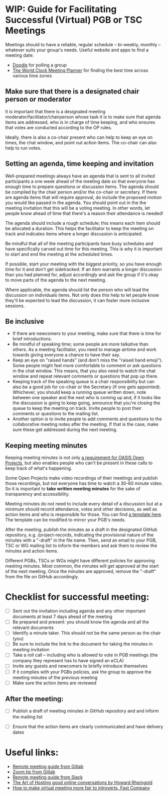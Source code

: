 # WIP: Guide for Facilitating Successful (Virtual) PGB or TSC Meetings

Meetings should to have a reliable, regular schedule – bi-weekly, monthly – whatever suits your group's needs. Useful website and apps to find a meeting date:
- [Doodle](https://doodle.com/) for polling a group
- [The World Clock Meeting Planner](https://www.timeanddate.com/worldclock/meetingtime.html) for finding the best time across various time zones

<!-- ## Tools
- Zoom
- Teams
- Webex
- Google Meet
- Slack
## do we want this in here or not? -->

## Make sure that there is a designated chair person or moderator
It is important that there is a designated meeting moderator/facilitator/chairperson whose task it is to make sure that agenda items are addressed, who is in charge of time keeping, and who ensures that votes are conducted according to the OP rules.

Ideally, there is also a co-chair present who can help to keep an eye on times, the chat window, and point out action items. The co-chair can also help to run votes.

## Setting an agenda, time keeping and invitation
Well-prepared meetings always have an agenda that is sent to all invited participants a one week ahead of the meeting date so that everyone has enough time to prepare questions or discussion items. The agenda should be compiled by the chair person and/or the co-chair or secretary. If there are agenda items that will require approval, do include the proposed motion you would like passed in the agenda. You should point out in the the meeting invitation that this will be a voting meeting. In other words, let people know ahead of time that there's a reason their attendance is needed!

The agenda should include a rough schedule; this means each item should be allocated a duration. This helps the facilitator to keep the meeting on track and indicates items where a longer discussion is anticipated.

Be mindful that all of the meeting participants have busy schedules and have specifically carved out time for this meeting. This is why it is important to start and end the meeting at the scheduled times.

If possible, start your meeting with the biggest priority, so you have enough time for it and don't get sidetracked. If an item warrants a longer discussion than you had planned for, adjust accordingly and ask the group if it's okay to move parts of the agenda to the next meeting.

Where applicable, the agenda should list the person who will lead the discussion on individuals items. Not only does this help to let people know they'll be expected to lead the discussion, it can foster more inclusive sessions.


## Be inclusive
* If there are newcomers to your meeting, make sure that there is time for brief introductions.
* Be mindful of speaking time; some people are more talkative than others. As a meeting facilitator, you need to manage airtime and work towards giving everyone a chance to have their say.
* Keep an eye on "raised hands" (and don't miss the "raised hand emoji"). Some people might feel more comfortable to comment or ask questions in the chat window. This means, that you also need to watch the chat window and repeat relevant comments or questions that pop up there.
* Keeping track of the speaking queue is a chair responsibility but can also be a good job for co-chair or the Secretary (if one gets appointed). Whichever, you should keep a running queue written down, note between one speaker and the next who is coming up and, if it looks like the discussion is going to keep going, announce that you're closing the queue to keep the meeting on track. Invite people to post their comments or questions to the mailing list.
* Another option is to invite people to add comments and questions to the collaborative meeting notes after the meeting. If that is the case, make sure these get addressed during the next meeting.

## Keeping meeting minutes
Keeping meeting minutes is not only [a requirement for OASIS Open Projects](https://www.oasis-open.org/policies-guidelines/open-projects-process/#visibility-archival-permanence), but also enables people who can't be present in these calls to keep track of what's happening.

Some Open Projects make video recordings of their meetings and publish those recordings, but not everyone has time to watch a 30-60 minute video. So it is important to **take written meeting minutes** for the sake of transparency and accessibility.

Meeting minutes do not need to include every detail of a discussion but at a minimum should record attendance, votes and other decisions, as well as action items and who is responsible for those. You can find [a template here](../templates/meeting-minutes-template.md). The template can be modified to mirror your PGB's needs.

After the meeting, publish the minutes as a draft in the designated GitHub repository, e.g. /project-records, indicating the provisional nature of the minutes with a "-draft" in the file name. Then, send an email to your PGB, TSC or WG mailing list to inform the members and ask them to review the minutes and action items.

Different PGBs, TSCs or WGs might have different policies for approving meeting minutes. Most common, the minutes will get approved at the start of the next meeting. Once the minutes are approved, remove the "-draft" from the file on GitHub accordingly.


# Checklist for successful meeting:
- [ ] Sent out the invitation including agenda and any other important documents at least 7 days ahead of the meeting
- [ ] Be prepared and present: you should know the agenda and all the relevant documents
- [ ] Identify a minute taker. This should not be the same person as the chair (you)
- [ ] Be sure to include the link to the document for taking the minutes in meeting invitation
- [ ] Take a roll call – including who is allowed to vote in PGB meetings (the company they represent has to have signed an eCLA)
- [ ] Invite any guests and newcomers to briefly introduce themselves
- [ ] If it complies with your PGBs policies, ask the group to approve the meeting minutes of the previous meeting
- [ ] Make sure the action items are reviewed

## After the meeting:
- [ ] Publish a draft of meeting minutes in GitHub repository and and inform the mailing list
- [ ] Ensure that the action items are clearly communicated and have delivery dates


# Useful links:
* [Remote meeting guide from Gitlab](https://about.gitlab.com/company/culture/all-remote/meetings/#how-do-you-do-all-remote-meetings-right)
* [Zoom tip from Gitlab](https://about.gitlab.com/handbook/tools-and-tips/zoom/)
* [Remote meeting guide from Slack](https://slack.com/intl/en-de/blog/collaboration/ultimate-guide-remote-meetings)
* [The Art of Hosting good online conversations by Howard Rheingold](https://medium.com/@hrheingold/the-art-of-hosting-good-online-conversations-38c6d06642d0)
* [How to make virtual meeting more fair to introverts, Fast Company](https://www.fastcompany.com/90608039/how-to-make-your-virtual-meetings-more-fair-to-introverts)
